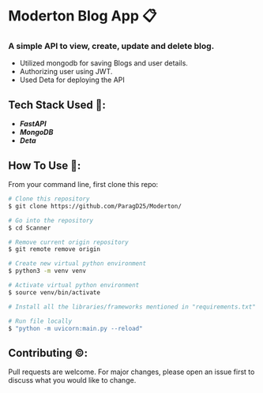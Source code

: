 # Moderton Blog App 📋

### A simple API to view, create, update and delete blog.
- Utilized mongodb for saving Blogs and user details.
- Authorizing user using JWT.
- Used Deta for deploying the API



## Tech Stack Used 📁:
- <b><i> FastAPI </i></b>
- <b><i> MongoDB </i></b>
- <b><i> Deta </i></b>


## How To Use 🔧:

From your command line, first clone this repo:

```bash
# Clone this repository
$ git clone https://github.com/ParagD25/Moderton/

# Go into the repository
$ cd Scanner

# Remove current origin repository
$ git remote remove origin

# Create new virtual python environment
$ python3 -m venv venv

# Activate virtual python environment
$ source venv/bin/activate

# Install all the libraries/frameworks mentioned in "requirements.txt"

# Run file locally
$ "python -m uvicorn:main.py --reload"

```


## Contributing ©️:

Pull requests are welcome. For major changes, please open an issue first to discuss what you would like to change.
